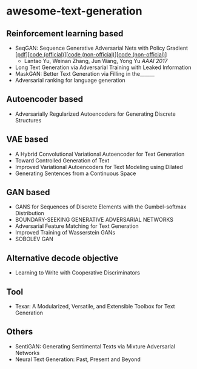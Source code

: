 # awesome-text-generation

## Reinforcement learning based
   * SeqGAN: Sequence Generative Adversarial Nets with Policy Gradient [[pdf](https://arxiv.org/abs/1609.05473)][[code (official)](https://github.com/LantaoYu/SeqGAN)][[code (non-official)](https://github.com/ChenChengKuan/SeqGAN_tensorflow)][[code (non-official)](https://github.com/suragnair/seqGAN)]
      * Lantao Yu, Weinan Zhang, Jun Wang, Yong Yu *AAAI 2017*
   * Long Text Generation via Adversarial Training with Leaked Information
   * MaskGAN: Better Text Generation via Filling in the______
   * Adversarial ranking for language generation
   
## Autoencoder based
   * Adversarially Regularized Autoencoders for Generating Discrete Structures

## VAE based
   * A Hybrid Convolutional Variational Autoencoder for Text Generation
   * Toward Controlled Generation of Text
   * Improved Variational Autoencoders for Text Modeling using Dilated
   * Generating Sentences from a Continuous Space
   
## GAN based
   *  GANS for Sequences of Discrete Elements with the Gumbel-softmax Distribution
   *  BOUNDARY-SEEKING GENERATIVE ADVERSARIAL NETWORKS
   *  Adversarial Feature Matching for Text Generation
   *  Improved Training of Wasserstein GANs
   *  SOBOLEV GAN
## Alternative decode objective
   * Learning to Write with Cooperative Discriminators
## Tool
   *  Texar: A Modularized, Versatile, and Extensible Toolbox for Text Generation

## Others
   * SentiGAN: Generating Sentimental Texts via Mixture Adversarial Networks
   * Neural Text Generation: Past, Present and Beyond

